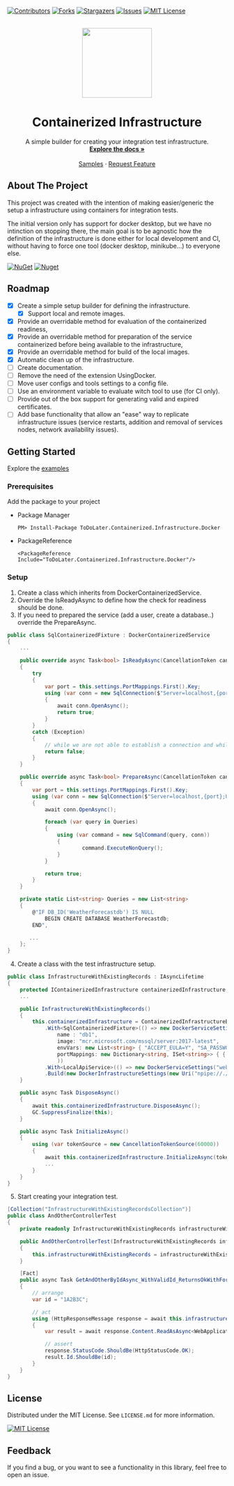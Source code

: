 [![Contributors][contributors-shield]][contributors-url]
[![Forks][forks-shield]][forks-url]
[![Stargazers][stars-shield]][stars-url]
[![Issues][issues-shield]][issues-url]
[![MIT License][license-shield]][license-url]

<br />
<div align="center">
  <a href="https://github.com/To-Do-Later/containerized-infrastructure">
    <img width="160px" height="160px" src="https://s.gravatar.com/avatar/c9683b06e0d615c2b661f03b26b51059?s=220">
  </a>

  <h1 align="center">Containerized Infrastructure</h1>

  <p align="center">
    A simple builder for creating your integration test infrastructure.
    <br />
    <a href="https://github.com/To-Do-Later/containerized-infrastructure"><strong>Explore the docs »</strong></a>
    <br />
    <br />
    <a href="https://github.com/To-Do-Later/containerized-infrastructure/tree/master/examples">Samples</a>
    ·
    <a href="https://github.com/To-Do-Later/containerized-infrastructure/issues">Request Feature</a>
  </p>
</div>


## About The Project


This project was created with the intention of making easier/generic the setup a infrastructure using containers for integration tests.

The initial version only has support for docker desktop, but we have no intinction on stopping there, the main goal is to be agnostic how the definition of the infrastructure is done either for local development and CI, without having to force one tool (docker desktop, minikube...) to everyone else.

[![NuGet](https://img.shields.io/nuget/v/ToDoLater.Containerized.Infrastructure.Docker)](https://www.nuget.org/packages/ToDoLater)
[![Nuget](https://img.shields.io/nuget/dt/ToDoLater.Containerized.Infrastructure.Docker)](https://www.nuget.org/packages/ToDoLater.Containerized.Infrastructure.Docker)

## Roadmap

- [x] Create a simple setup builder for defining the infrastructure.
  - [x] Support local and remote images.
- [x] Provide an overridable method for evaluation of the containerized readiness,
- [x] Provide an overridable method for preparation of the service containerized before being available to the infrastructure,
- [x] Provide an overridable method for build of the local images.
- [x] Automatic clean up of the infrastructure.
- [ ] Create documentation.
- [ ] Remove the need of the extension UsingDocker.
- [ ] Move user configs and tools settings to a config file.
- [ ] Use an environment variable to evaluate witch tool to use (for CI only).
- [ ] Provide out of the box support for generating valid and expired certificates.
- [ ] Add base functionality that allow an "ease" way to replicate infrastructure issues (service restarts, addition and removal of services nodes, network availability issues).

## Getting Started

Explore the [examples](https://github.com/To-Do-Later/containerized-infrastructure/tree/master/examples)

### Prerequisites


Add the package to your project
* Package Manager
  ```PM
  PM> Install-Package ToDoLater.Containerized.Infrastructure.Docker
  ```
* PackageReference
  ```PM
  <PackageReference Include="ToDoLater.Containerized.Infrastructure.Docker"/>
  ```

### Setup

 1. Create a class which inherits from DockerContainerizedService.
 2. Override the IsReadyAsync to define how the check for readiness should be done.
 3. If you need to prepared the service (add a user, create a database..) override the PrepareAsync.

```csharp
public class SqlContainerizedFixture : DockerContainerizedService
{
    ...

    public override async Task<bool> IsReadyAsync(CancellationToken cancellationToken)
    {
        try
        {
            var port = this.settings.PortMappings.First().Key;
            using (var conn = new SqlConnection($"Server=localhost,{port};User=sa;Password=!MyMagicPasswOrd;Timeout=5;TrustServerCertificate=true"))
            {
                await conn.OpenAsync();
                return true;
            }
        }
        catch (Exception)
        {
            // while we are not able to establish a connection and while the cancellationToken hasn't expired the system will continue to try after a short delay.
            return false;
        }
    }

    public override async Task<bool> PrepareAsync(CancellationToken cancellationToken)
    {
        var port = this.settings.PortMappings.First().Key;
        using (var conn = new SqlConnection($"Server=localhost,{port};User=sa;Password=!MyMagicPasswOrd;Timeout=5;TrustServerCertificate=true"))
        {
            await conn.OpenAsync();

            foreach (var query in Queries)
            {
                using (var command = new SqlCommand(query, conn))
                {
                        command.ExecuteNonQuery();
                }
            }

            return true;
        }
    }

    private static List<string> Queries = new List<string>
    {
        @"IF DB_ID('WeatherForecastdb') IS NULL 
            BEGIN CREATE DATABASE WeatherForecastdb; 
        END",

       ...
    };
}
```

4. Create a class with the test infrastructure setup.
   
```csharp
public class InfrastructureWithExistingRecords : IAsyncLifetime
{
    protected IContainerizedInfrastructure containerizedInfrastructure;
    ...

    public InfrastructureWithExistingRecords()
    {
        this.containerizedInfrastructure = ContainerizedInfrastructureBuilder.UsingDocker
            .With<SqlContainerizedFixture>(() => new DockerServiceSettings(
                name : "db1", 
                image: "mcr.microsoft.com/mssql/server:2017-latest", 
                envVars: new List<string> { "ACCEPT_EULA=Y", "SA_PASSWORD=!MyMagicPasswOrd", "MSSQL_PID=Developer", "CHECK_POLICY=OFF", "CHECK_EXPIRY=OFF" },
                portMappings: new Dictionary<string, ISet<string>> { { "1433", new HashSet<string> { "1433" } } }
                ))
            .With<LocalApiService>(() => new DockerServiceSettings("webapi", dockerfilePath: @"../../../../../examples/sample/WebApplication/Dockerfile", tag:"Ab.GG"))
            .Build(new DockerInfrastructureSettings(new Uri("npipe://./pipe/docker_engine"), "XunitTestEnv"));
    }

    public async Task DisposeAsync()
    {
        await this.containerizedInfrastructure.DisposeAsync();
        GC.SuppressFinalize(this);
    }

    public async Task InitializeAsync()
    {
        using (var tokenSource = new CancellationTokenSource(60000))
        {
            await this.containerizedInfrastructure.InitializeAsync(tokenSource.Token).ConfigureAwait(false);
            ...
        }
    }
}
```

5. Start creating your integration test.

```csharp
[Collection("InfrastructureWithExistingRecordsCollection")]
public class AndOtherControllerTest
{
    private readonly InfrastructureWithExistingRecords infrastructureWithExistingRecords;

    public AndOtherControllerTest(InfrastructureWithExistingRecords infrastructureWithExistingRecords)
    {
        this.infrastructureWithExistingRecords = infrastructureWithExistingRecords;
    }

    [Fact]
    public async Task GetAndOtherByIdAsync_WithValidId_ReturnsOkWithForecast()
    {
        // arrange
        var id = "1A2B3C";

        // act
        using (HttpResponseMessage response = await this.infrastructureWithExistingRecords.httpClient.GetAsync($"/AndOther/{id}"))
        {
            var result = await response.Content.ReadAsAsync<WebApplication.WeatherForecast>();

            // assert
            response.StatusCode.ShouldBe(HttpStatusCode.OK);
            result.Id.ShouldBe(id);
        }
    }
}
```

## License

Distributed under the MIT License. See `LICENSE.md` for more information.

[![MIT License][license-shield]][license-url]

## Feedback

If you find a bug, or you want to see a functionality in this library, feel free to open an issue.


<!-- MARKDOWN LINKS & IMAGES -->
<!-- https://www.markdownguide.org/basic-syntax/#reference-style-links -->
[contributors-shield]: https://img.shields.io/github/contributors/To-Do-Later/containerized-infrastructure.svg?style=for-the-badge
[contributors-url]: https://github.com/To-Do-Later/containerized-infrastructure/graphs/contributors

[forks-shield]: https://img.shields.io/github/forks/To-Do-Later/containerized-infrastructure.svg?style=for-the-badge
[forks-url]: https://github.com/To-Do-Later/containerized-infrastructure/network/members

[stars-shield]: https://img.shields.io/github/stars/To-Do-Later/containerized-infrastructure.svg?style=for-the-badge
[stars-url]: https://github.com/To-Do-Later/containerized-infrastructure/stargazers

[issues-shield]: https://img.shields.io/github/issues/To-Do-Later/containerized-infrastructure.svg?style=for-the-badge
[issues-url]: https://github.com/To-Do-Later/containerized-infrastructure/issues

[license-shield]: https://img.shields.io/github/license/To-Do-Later/containerized-infrastructure.svg?style=for-the-badge
[license-url]: https://github.com/To-Do-Later/containerized-infrastructure/blob/master/LICENSE.md



[nuget-shield]: https://img.shields.io/nuget/dt/ToDoLater.Containerized.Infrastructure.Docker
[nuget-url]: https://www.nuget.org/packages/ToDoLater.Containerized.Infrastructure.Docker

[packages]: https://www.nuget.org/packages/ToDoLater
[nuget-docker]: https://www.nuget.org/packages/ToDoLater.Containerized.Infrastructure.Docker/1.0.0-preview01
